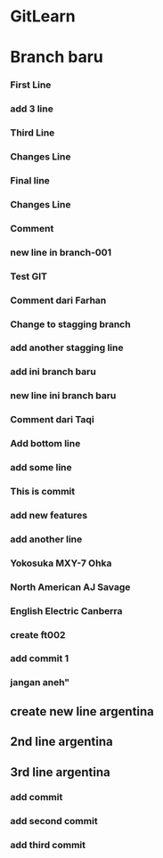 # GitLearn

# Branch baru

### First Line

### add 3 line

### Third Line

### Changes Line

### Final line

### Changes Line

### Comment

### new line in branch-001

### Test GIT

### Comment dari Farhan

### Change to stagging branch

### add another stagging line

### add ini branch baru

### new line ini branch baru

### Comment dari Taqi

### Add bottom line

### add some line

### This is commit

### add new features

### add another line

### Yokosuka MXY-7 Ohka

### North American AJ Savage

### English Electric Canberra

### create ft002

### add commit 1
### jangan aneh"


## create new line argentina
## 2nd line argentina
## 3rd line argentina

### add commit
### add second commit
### add third commit

